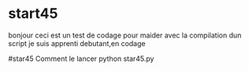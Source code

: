 # start45
bonjour ceci est un test de codage pour maider avec la compilation dun script
je suis apprenti debutant,en codage

#star45
Comment le lancer
python star45.py
